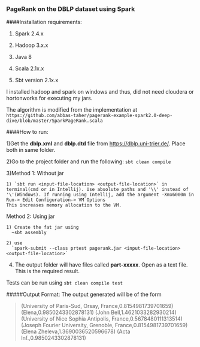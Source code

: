 ### **PageRank on the DBLP dataset using Spark**

####Installation requirements:

1) Spark 2.4.x

2) Hadoop 3.x.x

3) Java 8

4) Scala 2.1x.x

5) Sbt version 2.1x.x

I installed hadoop and spark on windows and thus, did not need cloudera or hortonworks for executing my jars.

The algorithm is modified from the implementation at 
  `https://github.com/abbas-taher/pagerank-example-spark2.0-deep-dive/blob/master/SparkPageRank.scala`

####How to run:

1)Get the **dblp.xml** and **dblp.dtd** file from https://dblp.uni-trier.de/. Place both in same folder.

2)Go to the project folder and run the following:
  `sbt clean compile`

3)Method 1: Without jar

    1) `sbt run <input-file-location> <output-file-location>` in terminal(cmd or in Intellij). Use absolute paths and '\\' instead of '\'(Windows). If running using Intellij, add the argument -Xmx6000m in Run-> Edit Configuration-> VM Options
    This increases memory allocation to the VM.
  
  Method 2: Using jar
    
    1) Create the fat jar using
      ~sbt assembly
    
    2) use
      `spark-submit --class prtest pagerank.jar <input-file-location> <output-file-location>`

4) The output folder will have files called **part-xxxxx**. Open as a text file. This is the required result.

Tests can be run using `sbt clean compile test`

#####Output Format:
The output generated will be of the form

>  (University of Paris-Sud, Orsay, France,0.8154981739701659)
>  (Elena,0.9850243302878131)
>  (John Bell,1.4621033282930214)
>  (University of Nice Sophia Antipolis, France,0.5678480111313514)
>  (Joseph Fourier University, Grenoble, France,0.8154981739701659)
>  (Elena Zheleva,1.3690036520596678)
>  (Acta Inf.,0.9850243302878131)
